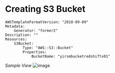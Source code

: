# Creating S3 Bucket 

```
AWSTemplateFormatVersion: "2010-09-09"
Metadata:
    Generator: "former2"
Description: ""
Resources:
    S3Bucket:
        Type: "AWS::S3::Bucket"
        Properties:
            BucketName: "yirsmbucketredshiftv01"
```

_Sample View_
![image](https://user-images.githubusercontent.com/111234771/200511763-c8e99f89-9d69-4b5e-bb9f-c2ab0af5dc84.png)
